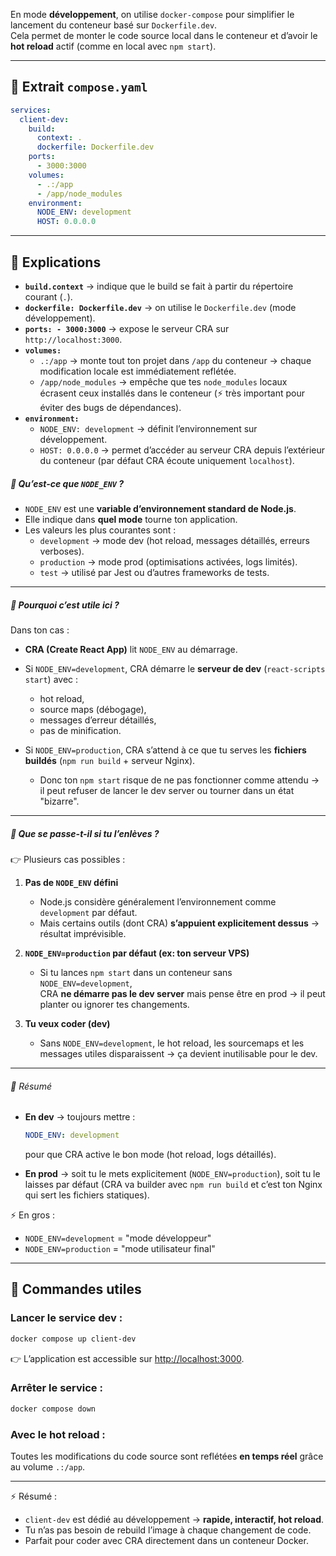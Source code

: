 
En mode **développement**, on utilise `docker-compose` pour simplifier le lancement du conteneur basé sur `Dockerfile.dev`.  
Cela permet de monter le code source local dans le conteneur et d’avoir le **hot reload** actif (comme en local avec `npm start`).

---

## 🔹 Extrait `compose.yaml`

```yaml
services:
  client-dev:
    build:
      context: .
      dockerfile: Dockerfile.dev
    ports:
      - 3000:3000
    volumes:
      - .:/app
      - /app/node_modules
    environment:
      NODE_ENV: development
      HOST: 0.0.0.0
```

---

## 🔹 Explications

- **`build.context`** → indique que le build se fait à partir du répertoire courant (`.`).
- **`dockerfile: Dockerfile.dev`** → on utilise le `Dockerfile.dev` (mode développement).
- **`ports: - 3000:3000`** → expose le serveur CRA sur `http://localhost:3000`.
- **`volumes:`**
    - `.:/app` → monte tout ton projet dans `/app` du conteneur → chaque modification locale est immédiatement reflétée.
    - `/app/node_modules` → empêche que tes `node_modules` locaux écrasent ceux installés dans le conteneur (⚡ très important pour éviter des bugs de dépendances).
- **`environment:`**
    - `NODE_ENV: development` → définit l’environnement sur développement.
    - `HOST: 0.0.0.0` → permet d’accéder au serveur CRA depuis l’extérieur du conteneur (par défaut CRA écoute uniquement `localhost`).

##### 🔹 Qu’est-ce que `NODE_ENV` ?

- `NODE_ENV` est une **variable d’environnement standard de Node.js**.
- Elle indique dans **quel mode** tourne ton application.
- Les valeurs les plus courantes sont :
    - `development` → mode dev (hot reload, messages détaillés, erreurs verboses).
    - `production` → mode prod (optimisations activées, logs limités).
    - `test` → utilisé par Jest ou d’autres frameworks de tests.
        
---

##### 🔹 Pourquoi c’est utile ici ?

Dans ton cas :
- **CRA (Create React App)** lit `NODE_ENV` au démarrage.

- Si `NODE_ENV=development`, CRA démarre le **serveur de dev** (`react-scripts start`) avec :
    - hot reload,
    - source maps (débogage),
    - messages d’erreur détaillés,
    - pas de minification.
    
- Si `NODE_ENV=production`, CRA s’attend à ce que tu serves les **fichiers buildés** (`npm run build` + serveur Nginx).
    - Donc ton `npm start` risque de ne pas fonctionner comme attendu → il peut refuser de lancer le dev server ou tourner dans un état "bizarre".
        

---

##### 🔹 Que se passe-t-il si tu l’enlèves ?

👉 Plusieurs cas possibles :
1. **Pas de `NODE_ENV` défini**
    - Node.js considère généralement l’environnement comme `development` par défaut.
    - Mais certains outils (dont CRA) **s’appuient explicitement dessus** → résultat imprévisible.
        
2. **`NODE_ENV=production` par défaut (ex: ton serveur VPS)**
    - Si tu lances `npm start` dans un conteneur sans `NODE_ENV=development`,  
        CRA **ne démarre pas le dev server** mais pense être en prod → il peut planter ou ignorer tes changements.
        
3. **Tu veux coder (dev)**
    - Sans `NODE_ENV=development`, le hot reload, les sourcemaps et les messages utiles disparaissent → ça devient inutilisable pour le dev.
        

---

###### 🔹 Résumé

- **En dev** → toujours mettre :
    ```yaml
    NODE_ENV: development
    ```
    pour que CRA active le bon mode (hot reload, logs détaillés).
    
- **En prod** → soit tu le mets explicitement (`NODE_ENV=production`), soit tu le laisses par défaut (CRA va builder avec `npm run build` et c’est ton Nginx qui sert les fichiers statiques).
    

⚡ En gros :
- `NODE_ENV=development` = "mode développeur"
- `NODE_ENV=production` = "mode utilisateur final"
    
---

## 🔹 Commandes utiles

### Lancer le service dev :

```bash
docker compose up client-dev
```

👉 L’application est accessible sur [http://localhost:3000](http://localhost:3000/).

### Arrêter le service :

```bash
docker compose down
```

### Avec le hot reload :

Toutes les modifications du code source sont reflétées **en temps réel** grâce au volume `.:/app`.

---

⚡ Résumé :

- `client-dev` est dédié au développement → **rapide, interactif, hot reload**.
- Tu n’as pas besoin de rebuild l’image à chaque changement de code.
- Parfait pour coder avec CRA directement dans un conteneur Docker.
    
